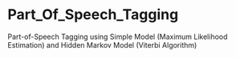 # Part_Of_Speech_Tagging
Part-of-Speech Tagging using Simple Model (Maximum Likelihood Estimation) and Hidden Markov Model (Viterbi Algorithm)
